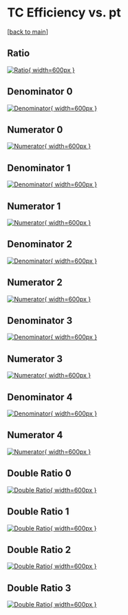 # TC Efficiency vs. pt

[[back to main](./)]



## Ratio

[![Ratio](../mtv/var/TC_loweta_211_0_eff_pt.png){ width=600px }](../mtv/var/TC_loweta_211_0_eff_pt.pdf)

## Denominator 0

[![Denominator](../mtv/den/TC_loweta_211_0_eff_pt_den0.png){ width=600px }](../mtv/den/TC_loweta_211_0_eff_pt_den0.pdf)

## Numerator 0

[![Numerator](../mtv/num/TC_loweta_211_0_eff_pt_num0.png){ width=600px }](../mtv/num/TC_loweta_211_0_eff_pt_num0.pdf)

## Denominator 1

[![Denominator](../mtv/den/TC_loweta_211_0_eff_pt_den1.png){ width=600px }](../mtv/den/TC_loweta_211_0_eff_pt_den1.pdf)

## Numerator 1

[![Numerator](../mtv/num/TC_loweta_211_0_eff_pt_num1.png){ width=600px }](../mtv/num/TC_loweta_211_0_eff_pt_num1.pdf)

## Denominator 2

[![Denominator](../mtv/den/TC_loweta_211_0_eff_pt_den2.png){ width=600px }](../mtv/den/TC_loweta_211_0_eff_pt_den2.pdf)

## Numerator 2

[![Numerator](../mtv/num/TC_loweta_211_0_eff_pt_num2.png){ width=600px }](../mtv/num/TC_loweta_211_0_eff_pt_num2.pdf)

## Denominator 3

[![Denominator](../mtv/den/TC_loweta_211_0_eff_pt_den3.png){ width=600px }](../mtv/den/TC_loweta_211_0_eff_pt_den3.pdf)

## Numerator 3

[![Numerator](../mtv/num/TC_loweta_211_0_eff_pt_num3.png){ width=600px }](../mtv/num/TC_loweta_211_0_eff_pt_num3.pdf)

## Denominator 4

[![Denominator](../mtv/den/TC_loweta_211_0_eff_pt_den4.png){ width=600px }](../mtv/den/TC_loweta_211_0_eff_pt_den4.pdf)

## Numerator 4

[![Numerator](../mtv/num/TC_loweta_211_0_eff_pt_num4.png){ width=600px }](../mtv/num/TC_loweta_211_0_eff_pt_num4.pdf)

## Double Ratio 0

[![Double Ratio](../mtv/ratio/TC_loweta_211_0_eff_pt_ratio0.png){ width=600px }](../mtv/ratio/TC_loweta_211_0_eff_pt_ratio0.pdf)

## Double Ratio 1

[![Double Ratio](../mtv/ratio/TC_loweta_211_0_eff_pt_ratio1.png){ width=600px }](../mtv/ratio/TC_loweta_211_0_eff_pt_ratio1.pdf)

## Double Ratio 2

[![Double Ratio](../mtv/ratio/TC_loweta_211_0_eff_pt_ratio2.png){ width=600px }](../mtv/ratio/TC_loweta_211_0_eff_pt_ratio2.pdf)

## Double Ratio 3

[![Double Ratio](../mtv/ratio/TC_loweta_211_0_eff_pt_ratio3.png){ width=600px }](../mtv/ratio/TC_loweta_211_0_eff_pt_ratio3.pdf)

